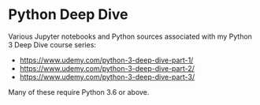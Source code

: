 Python Deep Dive
================

Various Jupyter notebooks and Python sources associated with my Python 3 Deep Dive course series:
- https://www.udemy.com/python-3-deep-dive-part-1/
- https://www.udemy.com/python-3-deep-dive-part-2/
- https://www.udemy.com/python-3-deep-dive-part-3/

Many of these require Python 3.6 or above.
